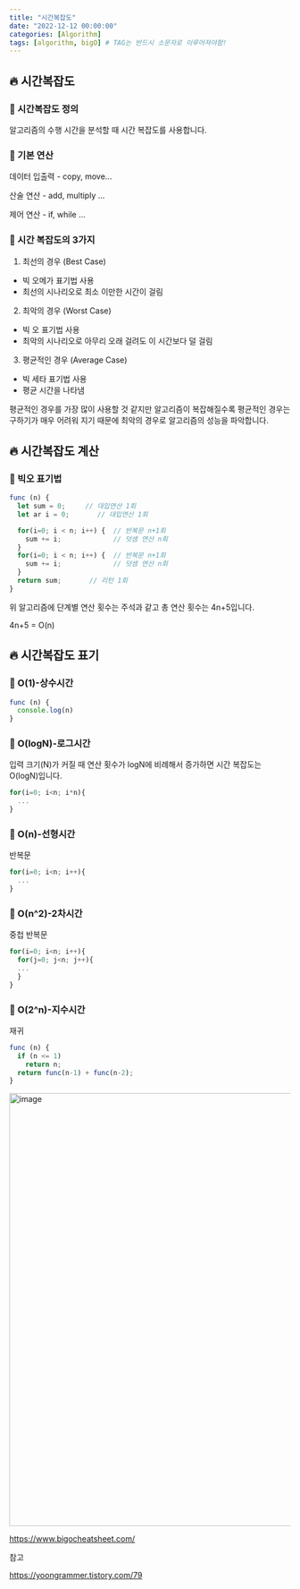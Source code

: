 ```yaml
---
title: "시간복잡도"
date: "2022-12-12 00:00:00"
categories: [Algorithm]
tags: [algorithm, bigO] # TAG는 반드시 소문자로 이루어져야함!
---
```


## 🔥 시간복잡도

### 🐛 시간복잡도 정의

알고리즘의 수행 시간을 분석할 때 시간 복잡도를 사용합니다.

### 🐛 기본 연산

데이터 입출력 - copy, move...

산술 연산 - add, multiply ...

제어 연산 - if, while ...

### 🐛 시간 복잡도의 3가지

1. 최선의 경우 (Best Case)

- 빅 오메가 표기법 사용
- 최선의 시나리오로 최소 이만한 시간이 걸림

2. 최악의 경우 (Worst Case)

- 빅 오 표기법 사용
- 최악의 시나리오로 아무리 오래 걸려도 이 시간보다 덜 걸림

3. 평균적인 경우 (Average Case)

- 빅 세타 표기법 사용
- 평균 시간을 나타냄

평균적인 경우를 가장 많이 사용할 것 같지만 알고리즘이 복잡해질수록 평균적인 경우는 구하기가 매우 어려워 지기 때문에 최악의 경우로 알고리즘의 성능을 파악합니다.

## 🔥 시간복잡도 계산

### 🐛 빅오 표기법

```javascript
func (n) {
  let sum = 0;     // 대입연산 1회
  let ar i = 0;       // 대입연산 1회

  for(i=0; i < n; i++) {  // 반복문 n+1회
    sum += i;             // 덧셈 연산 n회
  }
  for(i=0; i < n; i++) {  // 반복문 n+1회
    sum += i;             // 덧셈 연산 n회
  }
  return sum;       // 리턴 1회
}
```

위 알고리즘에 단계별 연산 횟수는 주석과 같고 총 연산 횟수는 4n+5입니다.

4n+5 = O(n)

## 🔥 시간복잡도 표기

### 🐛 O(1)-상수시간

```javascript
func (n) {
  console.log(n)
}
```

### 🐛 O(logN)-로그시간

입력 크기(N)가 커질 때 연산 횟수가 logN에 비례해서 증가하면 시간 복잡도는 O(logN)입니다.

```javascript
for(i=0; i<n; i*n){
  ...
}
```

### 🐛 O(n)-선형시간

반복문

```javascript
for(i=0; i<n; i++){
  ...
}
```

### 🐛 O(n^2)-2차시간

중첩 반복문

```javascript
for(i=0; i<n; i++){
  for(j=0; j<n; j++){
  ...
  }
}
```

### 🐛 O(2^n)-지수시간

재귀

```javascript
func (n) {
  if (n <= 1)
    return n;
  return func(n-1) + func(n-2);
}
```

<img width="774" alt="image" src="https://user-images.githubusercontent.com/45509511/207043249-57297579-69a8-47a1-82d0-ad3e13ab4cbc.png">

<a href='https://www.bigocheatsheet.com/'>https://www.bigocheatsheet.com/</a>

참고

<a href='https://yoongrammer.tistory.com/79'>https://yoongrammer.tistory.com/79</a>
